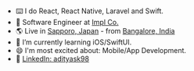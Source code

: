 - ⌨️ I do React, React Native, Laravel and Swift.
- 🏢 Software Engineer at [Impl Co.](https://www.impl.co.jp/)
- 🌎 Live in [Sapporo, Japan](https://maps.app.goo.gl/BNpeh5vDHWsm6bFB6) - from [Bangalore, India](https://maps.app.goo.gl/dov1ySrfS7nGXvYe9)
- 🌱 I’m currently learning iOS/SwiftUI.
- 😄 I'm most excited about: Mobile/App Development.
- 💼 [LinkedIn: adityask98](https://www.linkedin.com/in/adityask98/)

<!--
**adityask98/adityask98** is a ✨ _special_ ✨ repository because its `README.md` (this file) appears on your GitHub profile.

Here are some ideas to get you started:

- 🔭 I’m currently working on ...
- 🌱 I’m currently learning ...
- 👯 I’m looking to collaborate on ...
- 🤔 I’m looking for help with ...
- 💬 Ask me about ...
- 📫 How to reach me: ...
- 😄 Pronouns: ...
- ⚡ Fun fact: ...
-->
